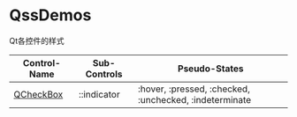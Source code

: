# QssDemos
Qt各控件的样式

Control-Name|Sub-Controls|Pseudo-States
-|-|-
[QCheckBox](https://github.com/tgtsml/QssDemos/blob/master/QCheckBox.txt)|::indicator|:hover, :pressed, :checked, :unchecked, :indeterminate
